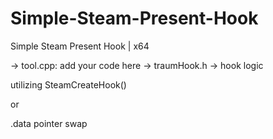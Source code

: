 # Simple-Steam-Present-Hook
Simple Steam Present Hook | x64

-> tool.cpp: add your code here -> traumHook.h -> hook logic

utilizing
SteamCreateHook()

or

.data pointer swap
